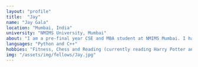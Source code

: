 ```yaml
---
layout: "profile"
title:  "Jay"
name: "Jay Gala"
location: "Mumbai, India"
university: "NMIMS University, Mumbai"
about: "I am a pre-final year CSE and MBA student at NMIMS Mumbai. I have worked as an intern at GeeksforGeeks, Conbi, Transparent Capital and Analytica. I also regularly contribute code to open source projects like Mozilla Firefox, TensorFlow, Ivy and Keras. I am also a TensorFlow Certified Developer and the Co-Founder of Codechef Mpstme Chapter."	
languages: "Python and C++"
hobbies: "Fitness, Chess and Reading (currently reading Harry Potter and the Order of the Phoenix)"
img: "/assets/img/fellows/Jay.jpg"
---
```

